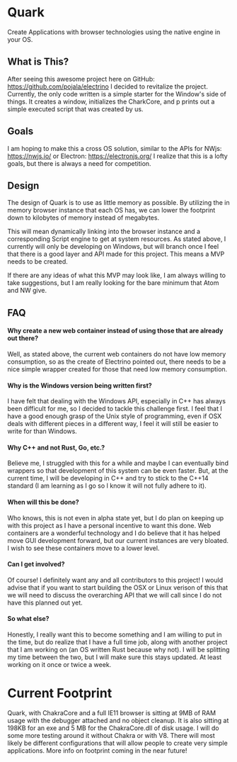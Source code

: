 # Quark
Create Applications with browser technologies using the native engine in your OS.

## What is This?
After seeing this awesome project here on GitHub: https://github.com/pojala/electrino I decided to revitalize the project.
Currently, the only code written is a simple starter for the Window's side of things. It creates a window, initializes the CharkCore, and p
prints out a simple executed script that was created by us.

## Goals
I am hoping to make this a cross OS solution, similar to the APIs for NWjs: https://nwjs.io/ or Electron: https://electronjs.org/
I realize that this is a lofty goals, but there is always a need for competition.

## Design
The design of Quark is to use as little memory as possible. By utilizing the in memory browser instance that each OS has, we can
lower the footprint down to kilobytes of memory instead of megabytes.

This will mean dynamically linking into the browser instance and a corresponding Script engine to get at system resources.
As stated above, I currently will only be developing on Windows, but will branch once I feel that there is a good layer and API
made for this project. This means a MVP needs to be created.

If there are any ideas of what this MVP may look like, I am always willing to take suggestions, but I am really looking for the bare
minimum that Atom and NW give.

## FAQ

#### Why create a new web container instead of using those that are already out there?
Well, as stated above, the current web containers do not have low memory consumption, so as the create of Electrino pointed out,
there needs to be a nice simple wrapper created for those that need low memory consumption.

#### Why is the Windows version being written first?
I have felt that dealing with the Windows API, especially in C++ has always been difficult for me, so I decided to tackle this challenge
first. I feel that I have a good enough grasp of the Unix style of programming, even if OSX deals with different pieces in a different way,
I feel it will still be easier to write for than Windows.

#### Why C++ and not Rust, Go, etc.?
Believe me, I struggled with this for a while and maybe I can eventually bind wrappers so that development of this system can be even faster. But,
at the current time, I will be developing in C++ and try to stick to the C++14 standard (I am learning as I go so I know it will not fully adhere to it).

#### When will this be done?
Who knows, this is not even in alpha state yet, but I do plan on keeping up with this project as I have a personal incentive to want this done.
Web containers are a wonderful technology and I do believe that it has helped move GUI development forward, but our current instances are very bloated.
I wish to see these containers move to a lower level.

#### Can I get involved?
Of course! I definitely want any and all contributors to this project! I would advise that if you want to start building the OSX or Linux verison of this that we will need to discuss the overarching API that we will call since I do not have this planned out yet.

#### So what else?
Honestly, I really want this to become something and I am willing to put in the time, but do realize that I have a full time job, along with another project that I am working on (an OS written Rust because why not). I will be splitting my time between the two, but I will make sure this stays updated. At least working on it once or twice a week.

# Current Footprint
Quark, with ChakraCore and a full IE11 browser is sitting at 9MB of RAM usage with the debugger attached and no object cleanup. It is also sitting at 198KB for an exe and 5 MB for the ChakraCore.dll of disk usage. I will do some more testing around it without Chakra or with V8. There will most likely be different configurations that will allow people to create very simple applications. More info on footprint coming in the near future!
